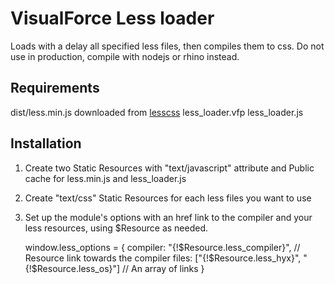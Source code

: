 VisualForce Less loader
=======================

Loads with a delay all specified less files, then compiles them to css.
Do not use in production, compile with nodejs or rhino instead.

Requirements
------------
dist/less.min.js downloaded from [lesscss](http://lesscss.org/#client-side-usage)
less_loader.vfp
less_loader.js

Installation
------------
1. Create two Static Resources with "text/javascript" attribute and Public cache for less.min.js and less_loader.js
2. Create "text/css" Static Resources for each less files you want to use
3. Set up the module's options with an href link to the compiler and your less resources, using $Resource as needed.

    window.less_options =  {
        compiler: 	"{!$Resource.less_compiler}", // Resource link towards the compiler
        files:		["{!$Resource.less_hyx}", "{!$Resource.less_os}"] // An array of links 
    }


